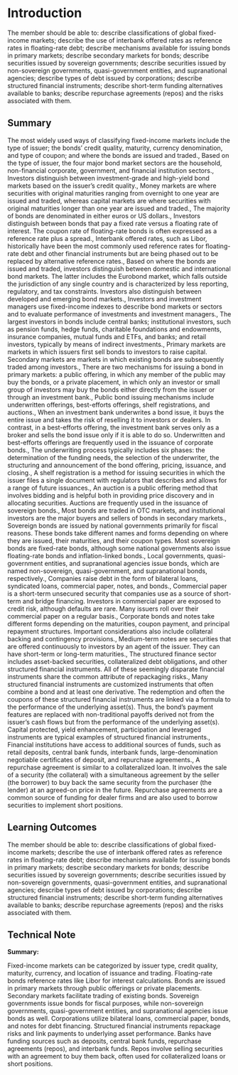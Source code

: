 # Introduction

The member should be able to: describe classifications of global fixed-income markets; describe the use of interbank offered rates as reference rates in floating-rate debt; describe mechanisms available for issuing bonds in primary markets; describe secondary markets for bonds; describe securities issued by sovereign governments; describe securities issued by non-sovereign governments, quasi-government entities, and supranational agencies; describe types of debt issued by corporations; describe structured financial instruments; describe short-term funding alternatives available to banks; describe repurchase agreements (repos) and the risks associated with them.

## Summary

The most widely used ways of classifying fixed-income markets include the type of issuer; the bonds’ credit quality, maturity, currency denomination, and type of coupon; and where the bonds are issued and traded., Based on the type of issuer, the four major bond market sectors are the household, non-financial corporate, government, and financial institution sectors., Investors distinguish between investment-grade and high-yield bond markets based on the issuer’s credit quality., Money markets are where securities with original maturities ranging from overnight to one year are issued and traded, whereas capital markets are where securities with original maturities longer than one year are issued and traded., The majority of bonds are denominated in either euros or US dollars., Investors distinguish between bonds that pay a fixed rate versus a floating rate of interest. The coupon rate of floating-rate bonds is often expressed as a reference rate plus a spread., Interbank offered rates, such as Libor, historically have been the most commonly used reference rates for floating-rate debt and other financial instruments but are being phased out to be replaced by alternative reference rates., Based on where the bonds are issued and traded, investors distinguish between domestic and international bond markets. The latter includes the Eurobond market, which falls outside the jurisdiction of any single country and is characterized by less reporting, regulatory, and tax constraints. Investors also distinguish between developed and emerging bond markets., Investors and investment managers use fixed-income indexes to describe bond markets or sectors and to evaluate performance of investments and investment managers., The largest investors in bonds include central banks; institutional investors, such as pension funds, hedge funds, charitable foundations and endowments, insurance companies, mutual funds and ETFs, and banks; and retail investors, typically by means of indirect investments., Primary markets are markets in which issuers first sell bonds to investors to raise capital. Secondary markets are markets in which existing bonds are subsequently traded among investors., There are two mechanisms for issuing a bond in primary markets: a public offering, in which any member of the public may buy the bonds, or a private placement, in which only an investor or small group of investors may buy the bonds either directly from the issuer or through an investment bank., Public bond issuing mechanisms include underwritten offerings, best-efforts offerings, shelf registrations, and auctions., When an investment bank underwrites a bond issue, it buys the entire issue and takes the risk of reselling it to investors or dealers. In contrast, in a best-efforts offering, the investment bank serves only as a broker and sells the bond issue only if it is able to do so. Underwritten and best-efforts offerings are frequently used in the issuance of corporate bonds., The underwriting process typically includes six phases: the determination of the funding needs, the selection of the underwriter, the structuring and announcement of the bond offering, pricing, issuance, and closing., A shelf registration is a method for issuing securities in which the issuer files a single document with regulators that describes and allows for a range of future issuances., An auction is a public offering method that involves bidding and is helpful both in providing price discovery and in allocating securities. Auctions are frequently used in the issuance of sovereign bonds., Most bonds are traded in OTC markets, and institutional investors are the major buyers and sellers of bonds in secondary markets., Sovereign bonds are issued by national governments primarily for fiscal reasons. These bonds take different names and forms depending on where they are issued, their maturities, and their coupon types. Most sovereign bonds are fixed-rate bonds, although some national governments also issue floating-rate bonds and inflation-linked bonds., Local governments, quasi-government entities, and supranational agencies issue bonds, which are named non-sovereign, quasi-government, and supranational bonds, respectively., Companies raise debt in the form of bilateral loans, syndicated loans, commercial paper, notes, and bonds., Commercial paper is a short-term unsecured security that companies use as a source of short-term and bridge financing. Investors in commercial paper are exposed to credit risk, although defaults are rare. Many issuers roll over their commercial paper on a regular basis., Corporate bonds and notes take different forms depending on the maturities, coupon payment, and principal repayment structures. Important considerations also include collateral backing and contingency provisions., Medium-term notes are securities that are offered continuously to investors by an agent of the issuer. They can have short-term or long-term maturities., The structured finance sector includes asset-backed securities, collateralized debt obligations, and other structured financial instruments. All of these seemingly disparate financial instruments share the common attribute of repackaging risks., Many structured financial instruments are customized instruments that often combine a bond and at least one derivative. The redemption and often the coupons of these structured financial instruments are linked via a formula to the performance of the underlying asset(s). Thus, the bond’s payment features are replaced with non-traditional payoffs derived not from the issuer’s cash flows but from the performance of the underlying asset(s). Capital protected, yield enhancement, participation and leveraged instruments are typical examples of structured financial instruments., Financial institutions have access to additional sources of funds, such as retail deposits, central bank funds, interbank funds, large-denomination negotiable certificates of deposit, and repurchase agreements., A repurchase agreement is similar to a collateralized loan. It involves the sale of a security (the collateral) with a simultaneous agreement by the seller (the borrower) to buy back the same security from the purchaser (the lender) at an agreed-on price in the future. Repurchase agreements are a common source of funding for dealer firms and are also used to borrow securities to implement short positions.

## Learning Outcomes

The member should be able to: describe classifications of global fixed-income markets; describe the use of interbank offered rates as reference rates in floating-rate debt; describe mechanisms available for issuing bonds in primary markets; describe secondary markets for bonds; describe securities issued by sovereign governments; describe securities issued by non-sovereign governments, quasi-government entities, and supranational agencies; describe types of debt issued by corporations; describe structured financial instruments; describe short-term funding alternatives available to banks; describe repurchase agreements (repos) and the risks associated with them.

## Technical Note

**Summary:**

Fixed-income markets can be categorized by issuer type, credit quality, maturity, currency, and location of issuance and trading. Floating-rate bonds reference rates like Libor for interest calculations. Bonds are issued in primary markets through public offerings or private placements. Secondary markets facilitate trading of existing bonds. Sovereign governments issue bonds for fiscal purposes, while non-sovereign governments, quasi-government entities, and supranational agencies issue bonds as well. Corporations utilize bilateral loans, commercial paper, bonds, and notes for debt financing. Structured financial instruments repackage risks and link payments to underlying asset performance. Banks have funding sources such as deposits, central bank funds, repurchase agreements (repos), and interbank funds. Repos involve selling securities with an agreement to buy them back, often used for collateralized loans or short positions.